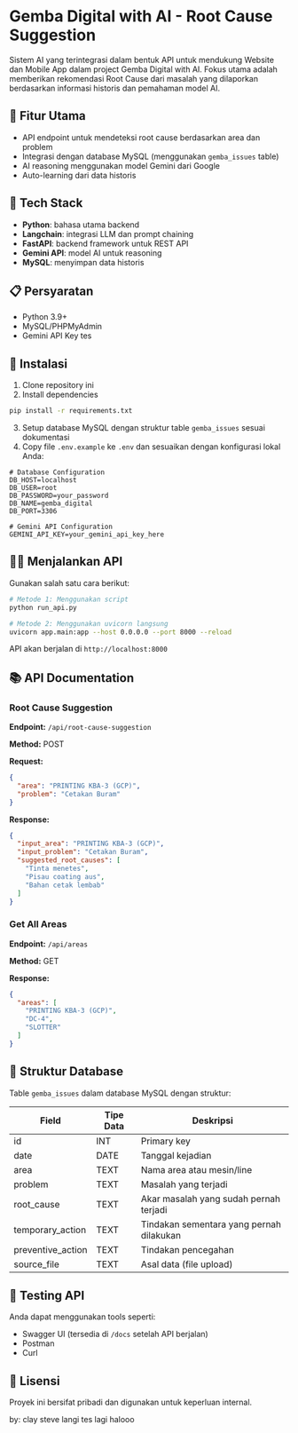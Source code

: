 # Gemba Digital with AI - Root Cause Suggestion

Sistem AI yang terintegrasi dalam bentuk API untuk mendukung Website dan Mobile App dalam project Gemba Digital with AI. Fokus utama adalah memberikan rekomendasi Root Cause dari masalah yang dilaporkan berdasarkan informasi historis dan pemahaman model AI.

## 🧠 Fitur Utama

- API endpoint untuk mendeteksi root cause berdasarkan area dan problem
- Integrasi dengan database MySQL (menggunakan `gemba_issues` table)
- AI reasoning menggunakan model Gemini dari Google
- Auto-learning dari data historis

## 🔧 Tech Stack

- **Python**: bahasa utama backend
- **Langchain**: integrasi LLM dan prompt chaining
- **FastAPI**: backend framework untuk REST API
- **Gemini API**: model AI untuk reasoning
- **MySQL**: menyimpan data historis

## 📋 Persyaratan

- Python 3.9+
- MySQL/PHPMyAdmin
- Gemini API Key tes

## 🚀 Instalasi

1. Clone repository ini
2. Install dependencies

```bash
pip install -r requirements.txt
```

3. Setup database MySQL dengan struktur table `gemba_issues` sesuai dokumentasi
4. Copy file `.env.example` ke `.env` dan sesuaikan dengan konfigurasi lokal Anda:

```
# Database Configuration
DB_HOST=localhost
DB_USER=root
DB_PASSWORD=your_password
DB_NAME=gemba_digital
DB_PORT=3306

# Gemini API Configuration 
GEMINI_API_KEY=your_gemini_api_key_here
```

## 🏃‍♂️ Menjalankan API

Gunakan salah satu cara berikut:

```bash
# Metode 1: Menggunakan script
python run_api.py

# Metode 2: Menggunakan uvicorn langsung
uvicorn app.main:app --host 0.0.0.0 --port 8000 --reload
```

API akan berjalan di `http://localhost:8000`

## 📚 API Documentation

### Root Cause Suggestion

**Endpoint:** `/api/root-cause-suggestion`

**Method:** POST

**Request:**

```json
{
  "area": "PRINTING KBA-3 (GCP)",
  "problem": "Cetakan Buram"
}
```

**Response:**

```json
{
  "input_area": "PRINTING KBA-3 (GCP)",
  "input_problem": "Cetakan Buram",
  "suggested_root_causes": [
    "Tinta menetes",
    "Pisau coating aus",
    "Bahan cetak lembab"
  ]
}
```

### Get All Areas

**Endpoint:** `/api/areas`

**Method:** GET

**Response:**

```json
{
  "areas": [
    "PRINTING KBA-3 (GCP)",
    "DC-4",
    "SLOTTER"
  ]
}
```

## 📝 Struktur Database

Table `gemba_issues` dalam database MySQL dengan struktur:

| Field             | Tipe Data | Deskripsi |
|------------------|-----------|-----------|
| id               | INT       | Primary key |
| date             | DATE      | Tanggal kejadian |
| area             | TEXT      | Nama area atau mesin/line |
| problem          | TEXT      | Masalah yang terjadi |
| root_cause       | TEXT      | Akar masalah yang sudah pernah terjadi |
| temporary_action | TEXT      | Tindakan sementara yang pernah dilakukan |
| preventive_action| TEXT      | Tindakan pencegahan |
| source_file      | TEXT      | Asal data (file upload) |

## 🧪 Testing API

Anda dapat menggunakan tools seperti:
- Swagger UI (tersedia di `/docs` setelah API berjalan)
- Postman
- Curl

## 📄 Lisensi

Proyek ini bersifat pribadi dan digunakan untuk keperluan internal.

by: clay steve langi tes lagi halooo 
